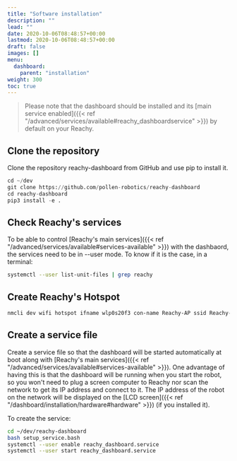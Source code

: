 ```yaml
---
title: "Software installation"
description: ""
lead: ""
date: 2020-10-06T08:48:57+00:00
lastmod: 2020-10-06T08:48:57+00:00
draft: false
images: []
menu:
  dashboard:
    parent: "installation"
weight: 300
toc: true
---
```


> Please note that the dashboard should be installed and its [main service enabled]({{< ref "/advanced/services/available#reachy_dashboardservice" >}}) by default on your Reachy.

## Clone the repository

Clone the repository reachy-dashboard from GitHub and use pip to install it.

```python
cd ~/dev
git clone https://github.com/pollen-robotics/reachy-dashboard
cd reachy-dashboard
pip3 install -e .
```
## Check Reachy's services
To be able to control [Reachy's main services]({{< ref "/advanced/services/available#services-available" >}}) with the dashbaord, the services need to be in --user mode.
To know if it is the case, in a terminal:

```bash
systemctl --user list-unit-files | grep reachy
```

## Create Reachy's Hotspot
```bash
nmcli dev wifi hotspot ifname wlp0s20f3 con-name Reachy-AP ssid Reachy-AP password "Reachy-AP"
```

## Create a service file
Create a service file so that the dashboard will be started automatically at boot along with [Reachy's main services]({{< ref "/advanced/services/available#services-available" >}}). One advantage of having this is that the dashboard will be running when you start the robot, so you won't need to plug a screen computer to Reachy nor scan the network to get its IP address and connect to it. The IP address of the robot on the network will be displayed on the [LCD screen]({{< ref "/dashboard/installation/hardware#hardware" >}}) (if you installed it). 

To create the service:

```bash
cd ~/dev/reachy-dashboard
bash setup_service.bash
systemctl --user enable reachy_dashboard.service
systemctl --user start reachy_dashboard.service
```